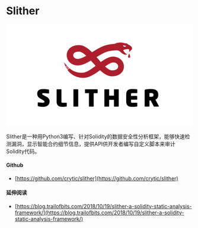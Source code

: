 # Slither

[![&#x56FE;&#x7247;alt](../../.gitbook/assets/logo.png)](https://github.com/crytic/slither)

Slither是一种用Python3编写、针对Solidity的数据安全性分析框架，能够快速检测漏洞，显示智能合约细节信息，提供API供开发者编写自定义脚本来审计Solidity代码。

#### 

#### Github

* [https://github.com/crytic/slither](https://github.com/crytic/slither)



#### 延伸阅读

* [https://blog.trailofbits.com/2018/10/19/slither-a-solidity-static-analysis-framework/](https://blog.trailofbits.com/2018/10/19/slither-a-solidity-static-analysis-framework/)

